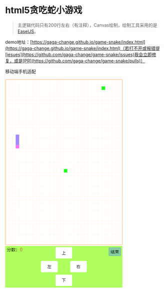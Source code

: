 # html5贪吃蛇小游戏

> 主逻辑代码只有200行左右（有注释），Canvas绘制，绘制工具采用的是[EaselJS](https://github.com/CreateJS/EaselJS)。

demo地址：[https://gaga-change.github.io/game-snake/index.html](https://gaga-change.github.io/game-snake/index.html)（若打不开或报错提[iesues](https://github.com/gaga-change/game-snake/issues)我会立即修复，或是[PR](https://github.com/gaga-change/game-snake/pulls)）

移动端手机适配

![效果图](./logo.png)
